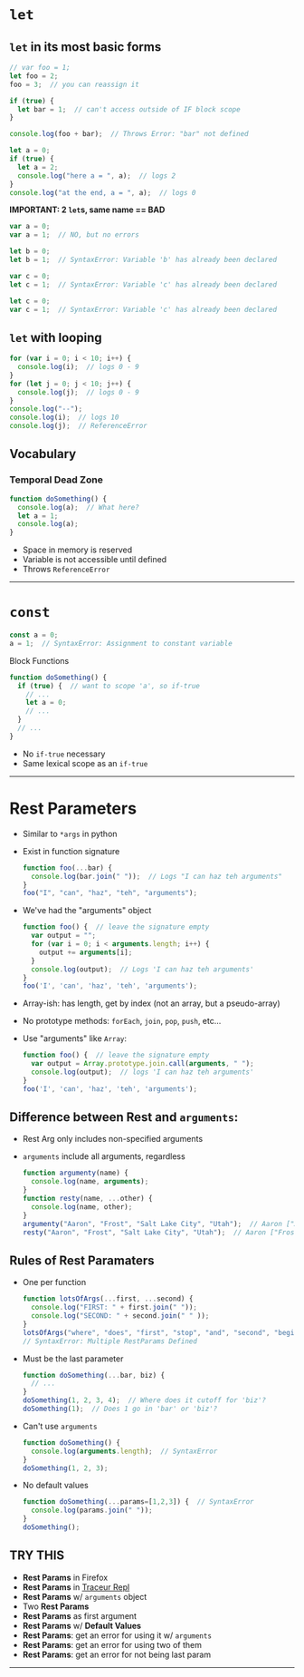 # `let`

## `let` in its most basic forms

```javascript
// var foo = 1;
let foo = 2;
foo = 3;  // you can reassign it

if (true) {
  let bar = 1;  // can't access outside of IF block scope
}

console.log(foo + bar);  // Throws Error: "bar" not defined
```

```javascript
let a = 0;
if (true) {
  let a = 2;
  console.log("here a = ", a);  // logs 2
}
console.log("at the end, a = ", a);  // logs 0
```

**IMPORTANT: 2 `let`s, same name == BAD**

```javascript
var a = 0;
var a = 1;  // NO, but no errors

let b = 0;
let b = 1;  // SyntaxError: Variable 'b' has already been declared

var c = 0;
let c = 1;  // SyntaxError: Variable 'c' has already been declared

let c = 0;
var c = 1;  // SyntaxError: Variable 'c' has already been declared
```

## `let` with looping

```javascript
for (var i = 0; i < 10; i++) {
  console.log(i);  // logs 0 - 9
}
for (let j = 0; j < 10; j++) {
  console.log(j);  // logs 0 - 9
}
console.log("--");
console.log(i);  // logs 10
console.log(j);  // ReferenceError
```

## Vocabulary

### Temporal Dead Zone

```javascript
function doSomething() {
  console.log(a);  // What here?
  let a = 1;
  console.log(a);
}
```

* Space in memory is reserved
* Variable is not accessible until defined
* Throws `ReferenceError`

---

# `const`

```javascript
const a = 0;
a = 1;  // SyntaxError: Assignment to constant variable
```

Block Functions

```javascript
function doSomething() {
  if (true) {  // want to scope 'a', so if-true
    // ...
    let a = 0;
    // ...
  }
  // ...
}
```

* No `if-true` necessary
* Same lexical scope as an `if-true`

---

# Rest Parameters

* Similar to `*args` in python
* Exist in function signature

    ```javascript
    function foo(...bar) {
      console.log(bar.join(" "));  // Logs "I can haz teh arguments"
    }
    foo("I", "can", "haz", "teh", "arguments");
    ```

* We've had the "arguments" object

    ```javascript
    function foo() {  // leave the signature empty
      var output = "";
      for (var i = 0; i < arguments.length; i++) {
        output += arguments[i];
      }
      console.log(output);  // Logs 'I can haz teh arguments'
    }
    foo('I', 'can', 'haz', 'teh', 'arguments');
    ```

* Array-ish: has length, get by index (not an array, but a pseudo-array)
* No prototype methods: `forEach`, `join`, `pop`, `push`, etc...
* Use "arguments" like `Array`:

    ```javascript
    function foo() {  // leave the signature empty
      var output = Array.prototype.join.call(arguments, " ");
      console.log(output);  // logs 'I can haz teh arguments'
    }
    foo('I', 'can', 'haz', 'teh', 'arguments');
    ```

## Difference between Rest and `arguments`:

* Rest Arg only includes non-specified arguments
* `arguments` include all arguments, regardless

    ```javascript
    function argumenty(name) {
      console.log(name, arguments);
    }
    function resty(name, ...other) {
      console.log(name, other);
    }
    argumenty("Aaron", "Frost", "Salt Lake City", "Utah");  // Aaron ["Aaron", "Frost", "Salt Lake City", "Utah"]
    resty("Aaron", "Frost", "Salt Lake City", "Utah");  // Aaron ["Frost", "Salt Lake City", "Utah"]
    ```

## Rules of Rest Paramaters

* One per function

    ```javascript
    function lotsOfArgs(...first, ...second) {
      console.log("FIRST: " + first.join(" "));
      console.log("SECOND: " + second.join(" " ));
    }
    lotsOfArgs("where", "does", "first", "stop", "and", "second", "begin");
    // SyntaxError: Multiple RestParams Defined
    ```

* Must be the last parameter

    ```javascript
    function doSomething(...bar, biz) {
      // ...
    }
    doSomething(1, 2, 3, 4);  // Where does it cutoff for 'biz'?
    doSomething(1);  // Does 1 go in 'bar' or 'biz'?
    ```

* Can't use `arguments`

    ```javascript
    function doSomething() {
      console.log(arguments.length);  // SyntaxError
    }
    doSomething(1, 2, 3);
    ```

* No default values

    ```javascript
    function doSomething(...params=[1,2,3]) {  // SyntaxError
      console.log(params.join(" "));
    }
    doSomething();
    ```

## TRY THIS

- **Rest Params** in Firefox
- **Rest Params** in [Traceur Repl](https://google.github.io/traceur-compiler/demo/repl.html#)
- **Rest Params** w/ `arguments` object
- Two **Rest Params**
- **Rest Params** as first argument
- **Rest Params** w/ **Default Values**
- **Rest Params**: get an error for using it w/ `arguments`
- **Rest Params**: get an error for using two of them
- **Rest Params**: get an error for not being last param

---


